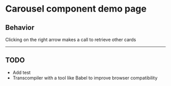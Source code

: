 Carousel component demo page
==============

Behavior
------------
Clicking on the right arrow makes a call to retrieve other cards

***
TODO
------------
* Add test
* Transcompiler with a tool like Babel to improve browser compatibility